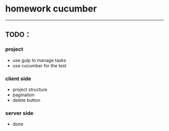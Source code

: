 # homework cucumber
*** 

## TODO：

### project
* use gulp to manage tasks 
* use cucumber for the test 

### client side
* project structure
* pagination
* delete button

### server side
* done
